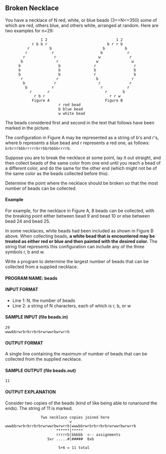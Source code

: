 ## Broken Necklace

You have a necklace of N red, white, or blue beads (3<=N<=350) some of which are red, others blue, and others white, arranged at random. Here are two examples for n=29:

```
                1 2                               1 2
            r b b r                           b r r b
          r         b                       b         b
         r           r                     b           r
        r             r                   w             r
       b               r                 w               w
      b                 b               r                 r
      b                 b               b                 b
      b                 b               r                 b
       r               r                 b               r
        b             r                   r             r
         b           r                     r           r
           r       r                         r       b
             r b r                             r r w
            Figure A                         Figure B
                        r red bead
                        b blue bead
                        w white bead
```

The beads considered first and second in the text that follows have been marked in the picture.

The configuration in Figure A may be represented as a string of b's and r's, where b represents a blue bead and r represents a red one, as follows: `brbrrrbbbrrrrrbrrbbrbbbbrrrrb`.

Suppose you are to break the necklace at some point, lay it out straight, and then collect beads of the same color from one end until you reach a bead of a different color, and do the same for the other end (which might not be of the same color as the beads collected before this).

Determine the point where the necklace should be broken so that the most number of beads can be collected.

#### Example

For example, for the necklace in Figure A, 8 beads can be collected, with the breaking point either between bead 9 and bead 10 or else between bead 24 and bead 25.

In some necklaces, white beads had been included as shown in Figure B above. When collecting beads, **a white bead that is encountered may be treated as either red or blue and then painted with the desired color.** The string that represents this configuration can include any of the three symbols r, b and w.

Write a program to determine the largest number of beads that can be collected from a supplied necklace.

#### PROGRAM NAME: beads

#### INPUT FORMAT

* Line 1:	N, the number of beads
* Line 2:	a string of N characters, each of which is r, b, or w

#### SAMPLE INPUT (file beads.in)

```
29
wwwbbrwrbrbrrbrbrwrwwrbwrwrrb
```

#### OUTPUT FORMAT

A single line containing the maximum of number of beads that can be collected from the supplied necklace.

#### SAMPLE OUTPUT (file beads.out)

```
11
```

#### OUTPUT EXPLANATION

Consider two copies of the beads (kind of like being able to runaround the ends). The string of 11 is marked.

```
                Two necklace copies joined here
                             v
wwwbbrwrbrbrrbrbrwrwwrbwrwrrb|wwwbbrwrbrbrrbrbrwrwwrbwrwrrb
                       ******|*****
                       rrrrrb|bbbbb  <-- assignments
                   5xr .....#|#####  6xb

                        5+6 = 11 total
```
